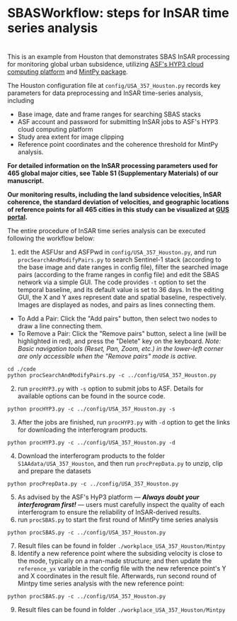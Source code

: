 # SBASWorkflow: steps for InSAR time series analysis
# 
This is an example from Houston that demonstrates SBAS InSAR processing for monitoring global urban subsidence, utilizing [ASF's HYP3 cloud computing platform](https://search.asf.alaska.edu/) and [MintPy package](https://github.com/insarlab/MintPy).

The Houston configuration file at `config/USA_357_Houston.py` records key parameters for data preprocessing and InSAR time-series analysis, including 

- Base image, date and frame ranges for searching SBAS stacks
- ASF account and password for submitting InSAR jobs to ASF's HYP3 cloud computing platform
- Study area extent for image clipping
- Reference point coordinates and the coherence threshold for MintPy analysis.

**For detailed information on the InSAR processing parameters used for 465 global major cities, see Table S1 (Supplementary Materials) of our manuscript.**

**Our monitoring results, including the land subsidence velocities, InSAR coherence, the standard deviation of velocities, and geographic locations of reference points for all 465 cities in this study can be visualized at [GUS portal](https://ee-pkurelab.projects.earthengine.app/view/gus).**

The entire procedure of InSAR time series analysis can be executed following the workflow below:

1. edit the ASFUsr and ASFPwd in `config/USA_357_Houston.py`, and run `procSearchAndModifyPairs.py` to search Sentinel-1 stack (according to the base image and date ranges in config file), filter the searched image pairs (according to the frame ranges in config file) and edit the SBAS network via a simple GUI. The code provides `-t` option to set the temporal baseline, and its default value is set to 36 days. In the editing GUI, the X and Y axes represent date and spatial baseline, respectively. Images are displayed as nodes, and pairs as lines connecting them.
- To Add a Pair: Click the "Add pairs" button, then select two nodes to draw a line connecting them.
- To Remove a Pair: Click the "Remove pairs" button, select a line (will be highlighted in red), and press the "Delete" key on the keyboard.
*Note: Basic navigation tools (Reset, Pan, Zoom, etc.) in the lower-left corner are only accessible when the "Remove pairs" mode is active.*
```
cd ./code
python procSearchAndModifyPairs.py -c ../config/USA_357_Houston.py
```
2. run `procHYP3.py` with `-s` option to submit jobs to ASF. Details for available options can be found in the source code.
<pre><code>python procHYP3.py -c ../config/USA_357_Houston.py -s</code></pre>
3. After the jobs are finished, run `procHYP3.py` with `-d` option to get the links for downloading the interferogram products. 
<pre><code>python procHYP3.py -c ../config/USA_357_Houston.py -d</code></pre>
4. Download the interferogram products to the folder `S1AAdata/USA_357_Houston`, and then run `procPrepData.py` to unzip, clip and prepare the datasets
<pre><code>python procPrepData.py -c ../config/USA_357_Houston.py</code></pre> 
5. As advised by the ASF's HyP3 platform — ***Always doubt your interferogram first!*** — users must carefully inspect the quality of each interferogram to ensure the reliability of InSAR-derived results. 
6. run `procSBAS.py` to start the first round of MintPy time series analysis
<pre><code>python procSBAS.py -c ../config/USA_357_Houston.py</code></pre> 
7. Result files can be found in folder `./workplace_USA_357_Houston/Mintpy`
8. Identify a new reference point where the subsiding velocity is close to the mode, typically on a man-made structure; and then update the `reference_yx` variable in the config file with the new reference point's Y and X coordinates in the result file. Afterwards, run second round of Mintpy time series analysis with the new reference point:
<pre><code>python procSBAS.py -c ../config/USA_357_Houston.py</code></pre> 
9. Result files can be found in folder `./workplace_USA_357_Houston/Mintpy`
